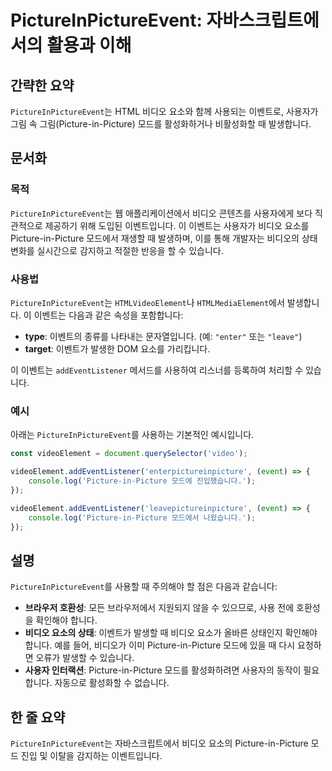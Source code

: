 <!--
Meta Description: # PictureInPictureEvent: 자바스크립트에서의 활용과 이해 ## 간략한 요약 `PictureInPictureEvent`는 HTML 비디오 요소와 함께 사용되는 이벤트로, 사용자가 그림 속 그림(Picture-in-Picture) 모드를 활성화하거나 비활...
Meta Keywords: picture, pictureinpictureevent, 비디오, 이벤트는, 있습니다
-->

# PictureInPictureEvent: 자바스크립트에서의 활용과 이해

## 간략한 요약
`PictureInPictureEvent`는 HTML 비디오 요소와 함께 사용되는 이벤트로, 사용자가 그림 속 그림(Picture-in-Picture) 모드를 활성화하거나 비활성화할 때 발생합니다.

## 문서화
### 목적
`PictureInPictureEvent`는 웹 애플리케이션에서 비디오 콘텐츠를 사용자에게 보다 직관적으로 제공하기 위해 도입된 이벤트입니다. 이 이벤트는 사용자가 비디오 요소를 Picture-in-Picture 모드에서 재생할 때 발생하며, 이를 통해 개발자는 비디오의 상태 변화를 실시간으로 감지하고 적절한 반응을 할 수 있습니다.

### 사용법
`PictureInPictureEvent`는 `HTMLVideoElement`나 `HTMLMediaElement`에서 발생합니다. 이 이벤트는 다음과 같은 속성을 포함합니다:

- **type**: 이벤트의 종류를 나타내는 문자열입니다. (예: `"enter"` 또는 `"leave"`)
- **target**: 이벤트가 발생한 DOM 요소를 가리킵니다.
  
이 이벤트는 `addEventListener` 메서드를 사용하여 리스너를 등록하여 처리할 수 있습니다.

### 예시
아래는 `PictureInPictureEvent`를 사용하는 기본적인 예시입니다.

```javascript
const videoElement = document.querySelector('video');

videoElement.addEventListener('enterpictureinpicture', (event) => {
    console.log('Picture-in-Picture 모드에 진입했습니다.');
});

videoElement.addEventListener('leavepictureinpicture', (event) => {
    console.log('Picture-in-Picture 모드에서 나왔습니다.');
});
```

## 설명
`PictureInPictureEvent`를 사용할 때 주의해야 할 점은 다음과 같습니다:

- **브라우저 호환성**: 모든 브라우저에서 지원되지 않을 수 있으므로, 사용 전에 호환성을 확인해야 합니다.
- **비디오 요소의 상태**: 이벤트가 발생할 때 비디오 요소가 올바른 상태인지 확인해야 합니다. 예를 들어, 비디오가 이미 Picture-in-Picture 모드에 있을 때 다시 요청하면 오류가 발생할 수 있습니다.
- **사용자 인터랙션**: Picture-in-Picture 모드를 활성화하려면 사용자의 동작이 필요합니다. 자동으로 활성화할 수 없습니다.

## 한 줄 요약
`PictureInPictureEvent`는 자바스크립트에서 비디오 요소의 Picture-in-Picture 모드 진입 및 이탈을 감지하는 이벤트입니다.